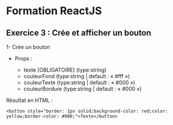 # Formation ReactJS

## Exercice 3 : Crée et afficher un bouton

1- Crée un bouton

- Props :

  - texte [OBLIGATOIRE] (type:string)
  - couleurFond (type:string | default : « #fff »)
  - couleurTexte (type:string | default : « #000 »)
  - couleurBordure (type:string | default : « #000 »)

Résultat en HTML :

`<button style="border: 1px solid;background-color: red;color: yellow;border-color: #000;">Texte</button>`
